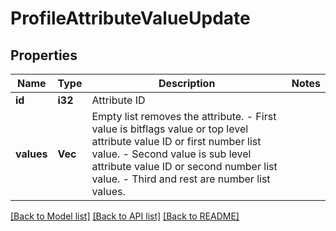 # ProfileAttributeValueUpdate

## Properties

Name | Type | Description | Notes
------------ | ------------- | ------------- | -------------
**id** | **i32** | Attribute ID | 
**values** | **Vec<i32>** | Empty list removes the attribute.  - First value is bitflags value or top level attribute value ID or first number list value. - Second value is sub level attribute value ID or second number list value. - Third and rest are number list values. | 

[[Back to Model list]](../README.md#documentation-for-models) [[Back to API list]](../README.md#documentation-for-api-endpoints) [[Back to README]](../README.md)


